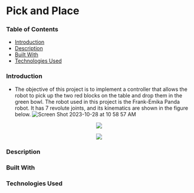 # Pick and Place

### Table of Contents

- [Introduction](#introduction)
- [Description](#description)
- [Built With](#built-with)
- [Technologies Used](#technologies-used)

### Introduction

- The objective of this project is to implement a controller that allows the robot to pick up the two red blocks on the table and drop them in the green bowl. The robot used in this project is the Frank-Emika Panda robot. It has 7 revolute joints, and its kinematics are shown in the figure below. 
![Screen Shot 2023-10-28 at 10 58 57 AM](https://github.com/wngkyle/pick-and-place/assets/99611120/c5c22f75-8f90-49c3-8a38-fb531bdbd83f)


<p align="center">
  <img src="https://github.com/wngkyle/pick-and-place/assets/99611120/c7fe27b1-86d2-48da-a324-5e3a283ad486">
</p>

<p align="center">
  <img src="https://github.com/wngkyle/pick-and-place/assets/99611120/c54bbe8f-0012-4e42-a032-df12d980fb0b">
</p>

### Description

### Built With

### Technologies Used
